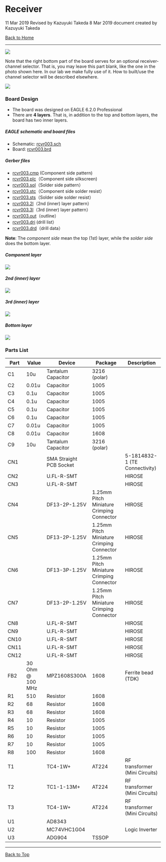 # Receiver

11 Mar 2019 Revised by Kazuyuki Takeda
8 Mar 2019 document created by Kazuyuki Takeda

[Back to Home](../../index.md)  

- - -
![](receiverBoard.png)

Note that the right bottom part of the board serves for an optional receiver-channel selector. That is, you may leave this part blank, like the one in the photo shown here. In our lab we make fully use of it. How to built/use the channel selector will be described elsewhere.


![](receiverBoard02.png)


### Board Design  

- The board was designed on EAGLE 6.2.0 Professional  
- There are **4 layers**. That is, in addition to the top and bottom layers, the board has two inner layers.  

##### EAGLE schematic and board files
- Schematic: [rcvr003.sch](data/rcvr003.sch)  
- Board: [rcvr003.brd](data/rcvr003.brd)  

##### Gerber files

- [rcvr003.cmp](data/gerber/rcvr003.cmp) (Component side pattern)
- [rcvr003.plc](data/gerber/rcvr003.plc)（Component side silkscreen)
- [rcvr003.sol](data/gerber/rcvr003.sol)（Solder side pattern）
- [rcvr003.stc](data/gerber/rcvr003.stc)（Component side solder resist）
- [rcvr003.sts](data/gerber/rcvr003.sts)（Solder side solder resist）
- [rcvr003.2l](data/gerber/rcvr003.2l)（2nd (inner) layer pattern）
- [rcvr003.3l](data/gerber/rcvr003.3l)（3rd (inner) layer pattern）
- [rcvr003.out](data/gerber/rcvr003.out)（outline）
- [rcvr003.dri](data/gerber/rcvr003.dri) (drill list）
- [rcvr003.drd](data/gerber/rcvr003.drd)（drill data）

**Note**: The *component side* mean the top (1st) layer, while the *solder side* does the bottom layer.

##### Component layer
![](rcvr003-cmp.png)  

##### 2nd (inner) layer
![](rcvr003-2l.png)  

##### 3rd (inner) layer
![](rcvr003-3l.png)  

##### Bottom layer
![](rcvr003-sol.png)  


### Parts List

Part| 	Value | 	Device | 	Package	| Description
---|---|---|---|---
C1  | 10u	  | Tantalum Capacitor |3216 (polar) 	|
C2  | 0.01u	| Capacitor	| 1005	|
C3  | 0.1u	| Capacitor	| 1005	|
C4  | 0.1u	| Capacitor	| 1005	|
C5  | 0.1u	| Capacitor	| 1005	|
C6  | 0.1u	| Capacitor	| 1005	|
C7  | 0.01u	| Capacitor	| 1005	|
C8  | 0.01u	| Capacitor	| 1608	|
C9  | 10u	  | Tantalum Capacitor | 3216 (polar)	|
CN1 | |  SMA Straight PCB Socket | | 5-1814832-1 (TE Connectivity)
CN2 | |  U.FL-R-SMT |		| HIROSE
CN3 | |  U.FL-R-SMT | 	| HIROSE
CN4 | |  DF13-2P-1.25V	| 1.25mm Pitch Miniature Crimping Connector | HIROSE
CN5 | |  DF13-2P-1.25V	| 1.25mm Pitch Miniature Crimping Connector | HIROSE		
CN6 | |  DF13-3P-1.25V	| 1.25mm Pitch Miniature Crimping Connector | HIROSE		
CN7 | |  DF13-2P-1.25V	| 1.25mm Pitch Miniature Crimping Connector | HIROSE		
CN8 | |  U.FL-R-SMT |		| HIROSE
CN9 | |  U.FL-R-SMT |		| HIROSE
CN10|	|  U.FL-R-SMT |		| HIROSE
CN11|	|  U.FL-R-SMT |		| HIROSE
CN12|	|  U.FL-R-SMT |		| HIROSE
FB2  |  30 Ohm @ 100 MHz   |  MPZ1608S300A   | 1608   | Ferrite bead (TDK)    
R1  |	  510 | Resistor	| 1608
R2  |	  68  | Resistor	| 1608
R3  |	  68  | Resistor	| 1608
R4  |	  10  | Resistor	| 1005
R5  |	  10  | Resistor	| 1005
R6  |	  10  | Resistor	| 1005
R7  |	  10  | Resistor	| 1005
R8  |	  100 |  Resistor	| 1608
T1  |	  | TC4-1W+	   |  AT224	| RF transformer (Mini Circuits)
T2  |	  | TC1-1-13M+ | 	AT224	| RF transformer (Mini Circuits)
T3  |	  | TC4-1W+    | 	AT224	| RF transformer (Mini Circuits)
U1  |	  | AD8343     | 		
U2  |	  | MC74VHC1G04| 	 | Logic Inverter
U3  |	  | ADG904     | 	TSSOP





- - -
[Back to Top](../../index.md)
